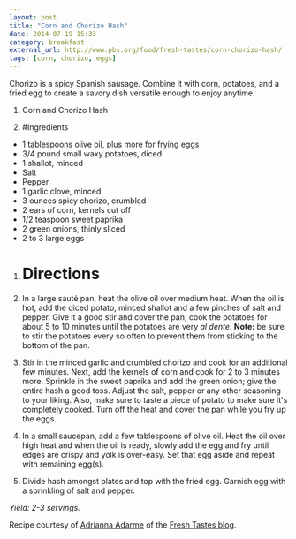 ```yaml
---
layout: post
title: "Corn and Chorizo Hash"
date: 2014-07-19 15:33
category: breakfast
external_url: http://www.pbs.org/food/fresh-tastes/corn-chorizo-hash/
tags: [corn, chorizo, eggs]
---
```

<div class="excerpt">
Chorizo is a spicy Spanish sausage. Combine it with corn, potatoes, and a fried egg to create a savory dish versatile enough to enjoy anytime.
</div>

1.  Corn and Chorizo Hash

1. #Ingredients

* 1 tablespoons olive oil, plus more for frying eggs
* 3/4 pound small waxy potatoes, diced
* 1 shallot, minced
* Salt
* Pepper
* 1 garlic clove, minced 
* 3 ounces spicy chorizo, crumbled 
* 2 ears of corn, kernels cut off 
* 1/2 teaspoon sweet paprika
* 2 green onions, thinly sliced 
* 2 to 3 large eggs 

1. # Directions

1. In a large saut&eacute; pan, heat the olive oil over medium heat. When the oil is hot, add the diced potato, minced shallot and a few pinches of salt and pepper. Give it a good stir and cover the pan; cook the potatoes for about 5  to 10 minutes until the potatoes are very *al dente*. **Note:** be sure to stir the potatoes every so often to prevent them from sticking to the bottom of the pan. 

2. Stir in the minced garlic and crumbled chorizo and cook for an additional few minutes. Next, add the kernels of corn and cook for 2 to 3 minutes more. Sprinkle in the sweet paprika and add the green onion; give the entire hash a good toss. Adjust the salt, pepper or any other seasoning to your liking. Also, make sure to taste a piece of potato to make sure it's completely cooked. Turn off the heat and cover the pan while you fry up the eggs. 

3. In a small saucepan, add a few tablespoons of olive oil. Heat the oil over high heat and when the oil is ready, slowly add the egg and fry until edges are crispy and yolk is over-easy. Set that egg aside and repeat with remaining egg(s).

4. Divide hash amongst plates and top with the fried egg. Garnish egg with a sprinkling of salt and pepper.

*Yield: 2-3 servings.*

Recipe courtesy of [Adrianna Adarme](http://www.pbs.org/food/chefs/adrianna-adarme/) of the [Fresh Tastes blog](http://www.pbs.org/food/fresh-tastes/corn-chorizo-hash/).
